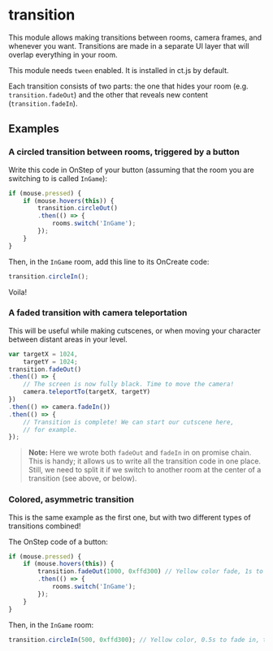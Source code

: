 # transition

This module allows making transitions between rooms, camera frames, and whenever you want. Transitions are made in a separate UI layer that will overlap everything in your room.

This module needs `tween` enabled. It is installed in ct.js by default.

Each transition consists of two parts: the one that hides your room (e.g. `transition.fadeOut`) and the other that reveals new content (`transition.fadeIn`).

## Examples

### A circled transition between rooms, triggered by a button

Write this code in OnStep of your button (assuming that the room you are switching to is called `InGame`):

```js
if (mouse.pressed) {
    if (mouse.hovers(this)) {
        transition.circleOut()
        .then(() => {
            rooms.switch('InGame');
        });
    }
}
```

Then, in the `InGame` room, add this line to its OnCreate code:

```js
transition.circleIn();
```

Voila!

### A faded transition with camera teleportation

This will be useful while making cutscenes, or when moving your character between distant areas in your level.

```js
var targetX = 1024,
    targetY = 1024;
transition.fadeOut()
.then(() => {
    // The screen is now fully black. Time to move the camera!
    camera.teleportTo(targetX, targetY)
})
.then(() => camera.fadeIn())
.then(() => {
    // Transition is complete! We can start our cutscene here,
    // for example.
});
```

> **Note:** Here we wrote both `fadeOut` and `fadeIn` in on promise chain. This is handy; it allows us to write all the transition code in one place. Still, we need to split it if we switch to another room at the center of a transition (see above, or below).

### Colored, asymmetric transition

This is the same example as the first one, but with two different types of transitions combined!

The OnStep code of a button:

```js
if (mouse.pressed) {
    if (mouse.hovers(this)) {
        transition.fadeOut(1000, 0xffd300) // Yellow color fade, 1s to fade out
        .then(() => {
            rooms.switch('InGame');
        });
    }
}
```

Then, in the `InGame` room:

```js
transition.circleIn(500, 0xffd300); // Yellow color, 0.5s to fade in, transitions in a circular shape
```
